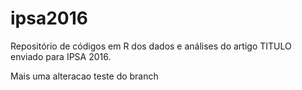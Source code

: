 # ipsa2016

Repositório de códigos em R dos dados e análises do artigo TITULO enviado para IPSA 2016.

Mais uma alteracao teste do branch
